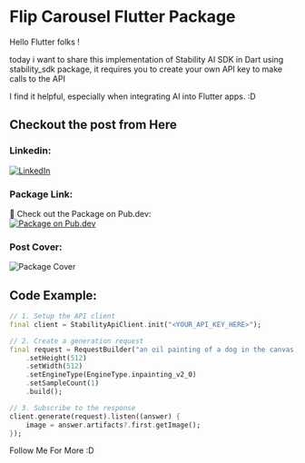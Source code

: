 # Flip Carousel Flutter Package
Hello Flutter folks !

today i want to share this implementation of Stability AI SDK in Dart using stability_sdk package, it requires you to create your own API key to make calls to the API

I find it helpful, especially when integrating AI into Flutter apps. :D


## Checkout the post from Here
### Linkedin:
[![LinkedIn](https://raw.githubusercontent.com/gauravghongde/social-icons/9d939e1c5b7ea4a24ac39c3e4631970c0aa1b920/SVG/Color/LinkedIN.svg)](https://www.linkedin.com/feed/update/urn:li:activity:7161070823967997953/)

### Package Link:
🔗 Check out the Package on Pub.dev: <br>
[![Package on Pub.dev](https://pub.dev/static/hash-sssmi4ln/img/pub-dev-logo.svg)](https://pub.dev/packages/stability_sdk)


### Post Cover:
![Package Cover]([https://media.licdn.com/dms/image/D4D22AQEgluFrkKAs3Q/feedshare-shrink_800/0/1701554767198?e=1710374400&v=beta&t=20mJhVTpfa9iuygV7XM0MD7lqTZZSRF9f3eRJw1IUlk(https://github.com/Kind-Unes/My-Posts/blob/master/Flutter%20Stability%20SDK/POST.gif)])

## Code Example:
```dart
// 1. Setup the API client
final client = StabilityApiClient.init("<YOUR_API_KEY_HERE>");

// 2. Create a generation request
final request = RequestBuilder("an oil painting of a dog in the canvas, wearing knight armor, realistic painting by Leonardo da Vinci")
    .setHeight(512)
    .setWidth(512)
    .setEngineType(EngineType.inpainting_v2_0)
    .setSampleCount(1)
    .build();

// 3. Subscribe to the response
client.generate(request).listen((answer) {
    image = answer.artifacts?.first.getImage();
});
```

Follow Me For More :D
